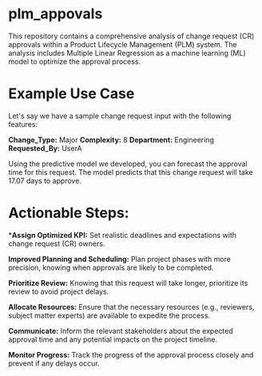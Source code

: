 # plm_appovals
This repository contains a comprehensive analysis of change request (CR) approvals within a Product Lifecycle Management (PLM) system. The analysis includes Multiple Linear Regression as a machine learning (ML) model to optimize the approval process.

# Example Use Case
Let's say we have a sample change request input with the following features:

**Change_Type:** Major
**Complexity:** 8
**Department:** Engineering
**Requested_By:** UserA

Using the predictive model we developed, you can forecast the approval time for this request. The model predicts that this change request will take 17.07 days to approve.

# Actionable Steps:

***Assign Optimized KPI:** Set realistic deadlines and expectations with change request (CR) owners.

**Improved Planning and Scheduling:** Plan project phases with more precision, knowing when approvals are likely to be completed.

**Prioritize Review:** Knowing that this request will take longer, prioritize its review to avoid project delays.

**Allocate Resources:** Ensure that the necessary resources (e.g., reviewers, subject matter experts) are available to expedite the process.

**Communicate:** Inform the relevant stakeholders about the expected approval time and any potential impacts on the project timeline.

**Monitor Progress:** Track the progress of the approval process closely and prevent if any delays occur.
